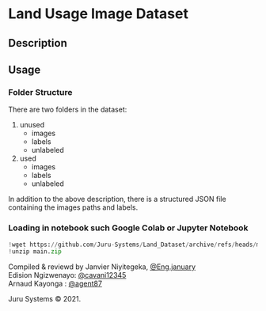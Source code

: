 # Land Usage Image Dataset
## Description

## Usage
### Folder Structure
There are two folders in the dataset:
1. unused
    - images
    - labels
    - unlabeled
2. used
    - images
    - labels
    - unlabeled

In addition to the above description, there is a structured JSON file containing the images paths and labels.

### Loading in notebook such Google Colab or Jupyter Notebook
```python
!wget https://github.com/Juru-Systems/Land_Dataset/archive/refs/heads/main.zip
!unzip main.zip
```



Compiled & reviewd by 
Janvier Niyitegeka, [@Eng.january](https://github.com/Eng-Janvier)\
Edision Ngizwenayo: [@cavani12345](https://github.com/cavaniv12345)\
Arnaud Kayonga : [@agent87](https://github.com/agent87)

Juru Systems © 2021.
